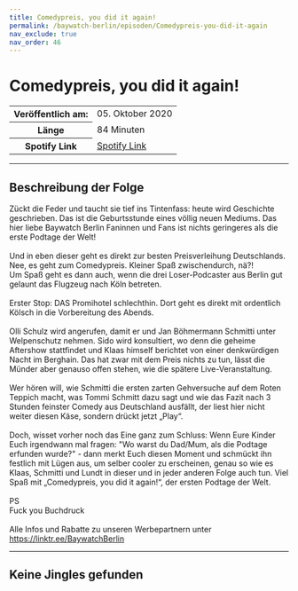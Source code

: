 ```yaml
---
title: Comedypreis, you did it again!
permalink: /baywatch-berlin/episoden/Comedypreis-you-did-it-again
nav_exclude: true
nav_order: 46
---
```


# Comedypreis, you did it again!
<table class="resp-table dcf-table dcf-table-responsive dcf-table-bordered dcf-table-striped dcf-w-100%">
                    <tbody>
                        <tr>
                            <th scope="row">Veröffentlich am:</th>
                            <td data-label="Veröffentlich am:">05. Oktober 2020</td>
                        </tr>
                        <tr>
                            <th scope="row">Länge </th>
                            <td data-label="Länge ">84 Minuten</td>
                        </tr><tr>
                                <th scope="row">Spotify Link</th>
                                <td data-label="Spotify Link"><a href="https://open.spotify.com/episode/6Svn85xOQJBEm86QZuf1Ju">Spotify Link</a></td>
                            </tr></tbody>
                </table>

***

## Beschreibung der Folge

<div>
Zückt die Feder und taucht sie tief ins Tintenfass: heute wird Geschichte geschrieben. Das ist die Geburtsstunde eines völlig neuen Mediums. Das hier liebe Baywatch Berlin Faninnen und Fans ist nichts geringeres als die erste Podtage der Welt! <br>  <br> Und in eben dieser geht es direkt zur besten Preisverleihung Deutschlands. Nee, es geht zum Comedypreis. Kleiner Spaß zwischendurch, nä?! <br> Um Spaß geht es dann auch, wenn die drei Loser-Podcaster aus Berlin gut gelaunt das Flugzeug nach Köln betreten. <br>  <br> Erster Stop: DAS Promihotel schlechthin. Dort geht es direkt mit ordentlich Kölsch in die Vorbereitung des Abends. <br>  <br> Olli Schulz wird angerufen, damit er und Jan Böhmermann Schmitti unter Welpenschutz nehmen. Sido wird konsultiert, wo denn die geheime Aftershow stattfindet und Klaas himself berichtet von einer denkwürdigen Nacht im Berghain. Das hat zwar mit dem Preis nichts zu tun, lässt die Münder aber genauso offen stehen, wie die spätere Live-Veranstaltung. <br>  <br> Wer hören will, wie Schmitti die ersten zarten Gehversuche auf dem Roten Teppich macht, was Tommi Schmitt dazu sagt und wie das Fazit nach 3 Stunden feinster Comedy aus Deutschland ausfällt, der liest hier nicht weiter diesen Käse, sondern drückt jetzt „Play“. <br>  <br> Doch, wisset vorher noch das Eine ganz zum Schluss: Wenn Eure Kinder Euch irgendwann mal fragen: "Wo warst du Dad/Mum, als die Podtage erfunden wurde?" - dann merkt Euch diesen Moment und schmückt ihn festlich mit Lügen aus, um selber cooler zu erscheinen, genau so wie es Klaas, Schmitti und Lundt in dieser und in jeder anderen Folge auch tun. Viel Spaß mit „Comedypreis, you did it again!“, der ersten Podtage der Welt. <br>  <br> PS <br> Fuck you Buchdruck <br>  <br> Alle Infos und Rabatte zu unseren Werbepartnern unter <a href="https://linktr.ee/BaywatchBerlin">https://linktr.ee/BaywatchBerlin</a>  
</div>

***

## Keine Jingles gefunden